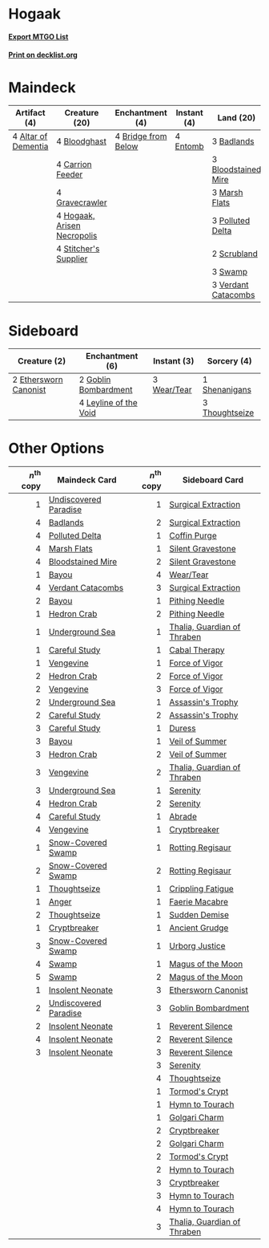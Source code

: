 # Hogaak

#### [Export MTGO List](../collection/Hogaak/Hogaak.txt)
#### [Print on decklist.org](http://decklist.org/?deckmain=4%09Altar%20of%20Dementia%0A3%09Badlands%0A4%09Bloodghast%0A3%09Bloodstained%20Mire%0A4%09Bridge%20from%20Below%0A4%09Cabal%20Therapy%0A4%09Carrion%20Feeder%0A4%09Entomb%0A4%09Faithless%20Looting%0A4%09Gravecrawler%0A4%09Hogaak,%20Arisen%20Necropolis%0A3%09Marsh%20Flats%0A3%09Polluted%20Delta%0A2%09Scrubland%0A4%09Stitcher's%20Supplier%0A3%09Swamp%0A3%09Verdant%20Catacombs&deckside=2%09Ethersworn%20Canonist%0A2%09Goblin%20Bombardment%0A4%09Leyline%20of%20the%20Void%0A1%09Shenanigans%0A3%09Thoughtseize%0A3%09Wear/Tear)
# Maindeck

|                                         Artifact (4)                                         |                                            Creature (20)                                             |                                       Enchantment (4)                                        |                                    Instant (4)                                    |                                          Land (20)                                           |                                         Sorcery (8)                                          |
|----------------------------------------------------------------------------------------------|------------------------------------------------------------------------------------------------------|----------------------------------------------------------------------------------------------|-----------------------------------------------------------------------------------|----------------------------------------------------------------------------------------------|----------------------------------------------------------------------------------------------|
|4 [Altar of Dementia](http://gatherer.wizards.com/Pages/Card/Details.aspx?multiverseid=382212)|4 [Bloodghast](http://gatherer.wizards.com/Pages/Card/Details.aspx?multiverseid=438648)               |4 [Bridge from Below](http://gatherer.wizards.com/Pages/Card/Details.aspx?multiverseid=136054)|4 [Entomb](http://gatherer.wizards.com/Pages/Card/Details.aspx?multiverseid=413629)|3 [Badlands](http://gatherer.wizards.com/Pages/Card/Details.aspx?multiverseid=878)            |4 [Cabal Therapy](http://gatherer.wizards.com/Pages/Card/Details.aspx?multiverseid=413625)    |
|                                                                                              |4 [Carrion Feeder](http://gatherer.wizards.com/Pages/Card/Details.aspx?multiverseid=210133)           |                                                                                              |                                                                                   |3 [Bloodstained Mire](http://gatherer.wizards.com/Pages/Card/Details.aspx?multiverseid=405094)|4 [Faithless Looting](http://gatherer.wizards.com/Pages/Card/Details.aspx?multiverseid=389512)|
|                                                                                              |4 [Gravecrawler](http://gatherer.wizards.com/Pages/Card/Details.aspx?multiverseid=409635)             |                                                                                              |                                                                                   |3 [Marsh Flats](http://gatherer.wizards.com/Pages/Card/Details.aspx?multiverseid=405101)      |                                                                                              |
|                                                                                              |4 [Hogaak, Arisen Necropolis](http://gatherer.wizards.com/Pages/Card/Details.aspx?multiverseid=464151)|                                                                                              |                                                                                   |3 [Polluted Delta](http://gatherer.wizards.com/Pages/Card/Details.aspx?multiverseid=405104)   |                                                                                              |
|                                                                                              |4 [Stitcher's Supplier](http://gatherer.wizards.com/Pages/Card/Details.aspx?multiverseid=447257)      |                                                                                              |                                                                                   |2 [Scrubland](http://gatherer.wizards.com/Pages/Card/Details.aspx?multiverseid=882)           |                                                                                              |
|                                                                                              |                                                                                                      |                                                                                              |                                                                                   |3 [Swamp](http://gatherer.wizards.com/Pages/Card/Details.aspx?multiverseid=439858)            |                                                                                              |
|                                                                                              |                                                                                                      |                                                                                              |                                                                                   |3 [Verdant Catacombs](http://gatherer.wizards.com/Pages/Card/Details.aspx?multiverseid=405113)|                                                                                              |


# Sideboard

|                                          Creature (2)                                          |                                        Enchantment (6)                                         |                                     Instant (3)                                      |                                       Sorcery (4)                                       |
|------------------------------------------------------------------------------------------------|------------------------------------------------------------------------------------------------|--------------------------------------------------------------------------------------|-----------------------------------------------------------------------------------------|
|2 [Ethersworn Canonist](http://gatherer.wizards.com/Pages/Card/Details.aspx?multiverseid=174931)|2 [Goblin Bombardment](http://gatherer.wizards.com/Pages/Card/Details.aspx?multiverseid=376349) |3 [Wear/Tear](http://gatherer.wizards.com/Pages/Card/Details.aspx?multiverseid=368950)|1 [Shenanigans](http://gatherer.wizards.com/Pages/Card/Details.aspx?multiverseid=464095) |
|                                                                                                |4 [Leyline of the Void](http://gatherer.wizards.com/Pages/Card/Details.aspx?multiverseid=107682)|                                                                                      |3 [Thoughtseize](http://gatherer.wizards.com/Pages/Card/Details.aspx?multiverseid=438676)|


# Other Options

|*n*<sup>th</sup> copy|                                        Maindeck Card                                         |*n*<sup>th</sup> copy|                                            Sideboard Card                                            |
|--------------------:|----------------------------------------------------------------------------------------------|--------------------:|------------------------------------------------------------------------------------------------------|
|                    1|[Undiscovered Paradise](http://gatherer.wizards.com/Pages/Card/Details.aspx?multiverseid=3755)|                    1|[Surgical Extraction](http://gatherer.wizards.com/Pages/Card/Details.aspx?multiverseid=397706)        |
|                    4|[Badlands](http://gatherer.wizards.com/Pages/Card/Details.aspx?multiverseid=878)              |                    2|[Surgical Extraction](http://gatherer.wizards.com/Pages/Card/Details.aspx?multiverseid=397706)        |
|                    4|[Polluted Delta](http://gatherer.wizards.com/Pages/Card/Details.aspx?multiverseid=405104)     |                    1|[Coffin Purge](http://gatherer.wizards.com/Pages/Card/Details.aspx?multiverseid=30762)                |
|                    4|[Marsh Flats](http://gatherer.wizards.com/Pages/Card/Details.aspx?multiverseid=405101)        |                    1|[Silent Gravestone](http://gatherer.wizards.com/Pages/Card/Details.aspx?multiverseid=439846)          |
|                    4|[Bloodstained Mire](http://gatherer.wizards.com/Pages/Card/Details.aspx?multiverseid=405094)  |                    2|[Silent Gravestone](http://gatherer.wizards.com/Pages/Card/Details.aspx?multiverseid=439846)          |
|                    1|[Bayou](http://gatherer.wizards.com/Pages/Card/Details.aspx?multiverseid=879)                 |                    4|[Wear/Tear](http://gatherer.wizards.com/Pages/Card/Details.aspx?multiverseid=368950)                  |
|                    4|[Verdant Catacombs](http://gatherer.wizards.com/Pages/Card/Details.aspx?multiverseid=405113)  |                    3|[Surgical Extraction](http://gatherer.wizards.com/Pages/Card/Details.aspx?multiverseid=397706)        |
|                    2|[Bayou](http://gatherer.wizards.com/Pages/Card/Details.aspx?multiverseid=879)                 |                    1|[Pithing Needle](http://gatherer.wizards.com/Pages/Card/Details.aspx?multiverseid=129526)             |
|                    1|[Hedron Crab](http://gatherer.wizards.com/Pages/Card/Details.aspx?multiverseid=180348)        |                    2|[Pithing Needle](http://gatherer.wizards.com/Pages/Card/Details.aspx?multiverseid=129526)             |
|                    1|[Underground Sea](http://gatherer.wizards.com/Pages/Card/Details.aspx?multiverseid=886)       |                    1|[Thalia, Guardian of Thraben](http://gatherer.wizards.com/Pages/Card/Details.aspx?multiverseid=442025)|
|                    1|[Careful Study](http://gatherer.wizards.com/Pages/Card/Details.aspx?multiverseid=29727)       |                    1|[Cabal Therapy](http://gatherer.wizards.com/Pages/Card/Details.aspx?multiverseid=413625)              |
|                    1|[Vengevine](http://gatherer.wizards.com/Pages/Card/Details.aspx?multiverseid=457124)          |                    1|[Force of Vigor](http://gatherer.wizards.com/Pages/Card/Details.aspx?multiverseid=464113)             |
|                    2|[Hedron Crab](http://gatherer.wizards.com/Pages/Card/Details.aspx?multiverseid=180348)        |                    2|[Force of Vigor](http://gatherer.wizards.com/Pages/Card/Details.aspx?multiverseid=464113)             |
|                    2|[Vengevine](http://gatherer.wizards.com/Pages/Card/Details.aspx?multiverseid=457124)          |                    3|[Force of Vigor](http://gatherer.wizards.com/Pages/Card/Details.aspx?multiverseid=464113)             |
|                    2|[Underground Sea](http://gatherer.wizards.com/Pages/Card/Details.aspx?multiverseid=886)       |                    1|[Assassin's Trophy](http://gatherer.wizards.com/Pages/Card/Details.aspx?multiverseid=452902)          |
|                    2|[Careful Study](http://gatherer.wizards.com/Pages/Card/Details.aspx?multiverseid=29727)       |                    2|[Assassin's Trophy](http://gatherer.wizards.com/Pages/Card/Details.aspx?multiverseid=452902)          |
|                    3|[Careful Study](http://gatherer.wizards.com/Pages/Card/Details.aspx?multiverseid=29727)       |                    1|[Duress](http://gatherer.wizards.com/Pages/Card/Details.aspx?multiverseid=14557)                      |
|                    3|[Bayou](http://gatherer.wizards.com/Pages/Card/Details.aspx?multiverseid=879)                 |                    1|[Veil of Summer](http://gatherer.wizards.com/Pages/Card/Details.aspx?multiverseid=466952)             |
|                    3|[Hedron Crab](http://gatherer.wizards.com/Pages/Card/Details.aspx?multiverseid=180348)        |                    2|[Veil of Summer](http://gatherer.wizards.com/Pages/Card/Details.aspx?multiverseid=466952)             |
|                    3|[Vengevine](http://gatherer.wizards.com/Pages/Card/Details.aspx?multiverseid=457124)          |                    2|[Thalia, Guardian of Thraben](http://gatherer.wizards.com/Pages/Card/Details.aspx?multiverseid=442025)|
|                    3|[Underground Sea](http://gatherer.wizards.com/Pages/Card/Details.aspx?multiverseid=886)       |                    1|[Serenity](http://gatherer.wizards.com/Pages/Card/Details.aspx?multiverseid=15360)                    |
|                    4|[Hedron Crab](http://gatherer.wizards.com/Pages/Card/Details.aspx?multiverseid=180348)        |                    2|[Serenity](http://gatherer.wizards.com/Pages/Card/Details.aspx?multiverseid=15360)                    |
|                    4|[Careful Study](http://gatherer.wizards.com/Pages/Card/Details.aspx?multiverseid=29727)       |                    1|[Abrade](http://gatherer.wizards.com/Pages/Card/Details.aspx?multiverseid=430772)                     |
|                    4|[Vengevine](http://gatherer.wizards.com/Pages/Card/Details.aspx?multiverseid=457124)          |                    1|[Cryptbreaker](http://gatherer.wizards.com/Pages/Card/Details.aspx?multiverseid=414381)               |
|                    1|[Snow-Covered Swamp](http://gatherer.wizards.com/Pages/Card/Details.aspx?multiverseid=121256) |                    1|[Rotting Regisaur](http://gatherer.wizards.com/Pages/Card/Details.aspx?multiverseid=466865)           |
|                    2|[Snow-Covered Swamp](http://gatherer.wizards.com/Pages/Card/Details.aspx?multiverseid=121256) |                    2|[Rotting Regisaur](http://gatherer.wizards.com/Pages/Card/Details.aspx?multiverseid=466865)           |
|                    1|[Thoughtseize](http://gatherer.wizards.com/Pages/Card/Details.aspx?multiverseid=438676)       |                    1|[Crippling Fatigue](http://gatherer.wizards.com/Pages/Card/Details.aspx?multiverseid=34225)           |
|                    1|[Anger](http://gatherer.wizards.com/Pages/Card/Details.aspx?multiverseid=430295)              |                    1|[Faerie Macabre](http://gatherer.wizards.com/Pages/Card/Details.aspx?multiverseid=201822)             |
|                    2|[Thoughtseize](http://gatherer.wizards.com/Pages/Card/Details.aspx?multiverseid=438676)       |                    1|[Sudden Demise](http://gatherer.wizards.com/Pages/Card/Details.aspx?multiverseid=376528)              |
|                    1|[Cryptbreaker](http://gatherer.wizards.com/Pages/Card/Details.aspx?multiverseid=414381)       |                    1|[Ancient Grudge](http://gatherer.wizards.com/Pages/Card/Details.aspx?multiverseid=235600)             |
|                    3|[Snow-Covered Swamp](http://gatherer.wizards.com/Pages/Card/Details.aspx?multiverseid=121256) |                    1|[Urborg Justice](http://gatherer.wizards.com/Pages/Card/Details.aspx?multiverseid=4472)               |
|                    4|[Swamp](http://gatherer.wizards.com/Pages/Card/Details.aspx?multiverseid=439858)              |                    1|[Magus of the Moon](http://gatherer.wizards.com/Pages/Card/Details.aspx?multiverseid=136152)          |
|                    5|[Swamp](http://gatherer.wizards.com/Pages/Card/Details.aspx?multiverseid=439858)              |                    2|[Magus of the Moon](http://gatherer.wizards.com/Pages/Card/Details.aspx?multiverseid=136152)          |
|                    1|[Insolent Neonate](http://gatherer.wizards.com/Pages/Card/Details.aspx?multiverseid=409922)   |                    3|[Ethersworn Canonist](http://gatherer.wizards.com/Pages/Card/Details.aspx?multiverseid=174931)        |
|                    2|[Undiscovered Paradise](http://gatherer.wizards.com/Pages/Card/Details.aspx?multiverseid=3755)|                    3|[Goblin Bombardment](http://gatherer.wizards.com/Pages/Card/Details.aspx?multiverseid=376349)         |
|                    2|[Insolent Neonate](http://gatherer.wizards.com/Pages/Card/Details.aspx?multiverseid=409922)   |                    1|[Reverent Silence](http://gatherer.wizards.com/Pages/Card/Details.aspx?multiverseid=22316)            |
|                    4|[Insolent Neonate](http://gatherer.wizards.com/Pages/Card/Details.aspx?multiverseid=409922)   |                    2|[Reverent Silence](http://gatherer.wizards.com/Pages/Card/Details.aspx?multiverseid=22316)            |
|                    3|[Insolent Neonate](http://gatherer.wizards.com/Pages/Card/Details.aspx?multiverseid=409922)   |                    3|[Reverent Silence](http://gatherer.wizards.com/Pages/Card/Details.aspx?multiverseid=22316)            |
|                     |                                                                                              |                    3|[Serenity](http://gatherer.wizards.com/Pages/Card/Details.aspx?multiverseid=15360)                    |
|                     |                                                                                              |                    4|[Thoughtseize](http://gatherer.wizards.com/Pages/Card/Details.aspx?multiverseid=438676)               |
|                     |                                                                                              |                    1|[Tormod's Crypt](http://gatherer.wizards.com/Pages/Card/Details.aspx?multiverseid=389723)             |
|                     |                                                                                              |                    1|[Hymn to Tourach](http://gatherer.wizards.com/Pages/Card/Details.aspx?multiverseid=413634)            |
|                     |                                                                                              |                    1|[Golgari Charm](http://gatherer.wizards.com/Pages/Card/Details.aspx?multiverseid=405245)              |
|                     |                                                                                              |                    2|[Cryptbreaker](http://gatherer.wizards.com/Pages/Card/Details.aspx?multiverseid=414381)               |
|                     |                                                                                              |                    2|[Golgari Charm](http://gatherer.wizards.com/Pages/Card/Details.aspx?multiverseid=405245)              |
|                     |                                                                                              |                    2|[Tormod's Crypt](http://gatherer.wizards.com/Pages/Card/Details.aspx?multiverseid=389723)             |
|                     |                                                                                              |                    2|[Hymn to Tourach](http://gatherer.wizards.com/Pages/Card/Details.aspx?multiverseid=413634)            |
|                     |                                                                                              |                    3|[Cryptbreaker](http://gatherer.wizards.com/Pages/Card/Details.aspx?multiverseid=414381)               |
|                     |                                                                                              |                    3|[Hymn to Tourach](http://gatherer.wizards.com/Pages/Card/Details.aspx?multiverseid=413634)            |
|                     |                                                                                              |                    4|[Hymn to Tourach](http://gatherer.wizards.com/Pages/Card/Details.aspx?multiverseid=413634)            |
|                     |                                                                                              |                    3|[Thalia, Guardian of Thraben](http://gatherer.wizards.com/Pages/Card/Details.aspx?multiverseid=442025)|


